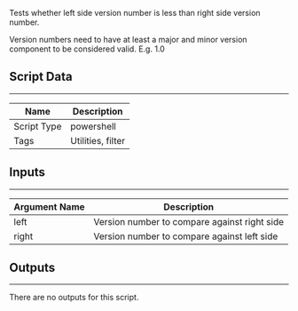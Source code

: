 Tests whether left side version number is less than right side version number.

Version numbers need to have at least a major and minor version component to be considered valid. E.g. 1.0

## Script Data

---

| **Name** | **Description** |
| --- | --- |
| Script Type | powershell |
| Tags | Utilities, filter |

## Inputs

---

| **Argument Name** | **Description** |
| --- | --- |
| left | Version number to compare against right side |
| right | Version number to compare against left side |

## Outputs

---
There are no outputs for this script.
